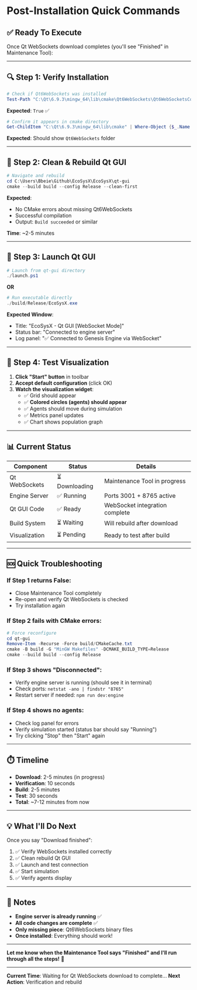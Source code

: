 # Post-Installation Quick Commands

## ✅ Ready To Execute

Once Qt WebSockets download completes (you'll see "Finished" in Maintenance Tool):

---

## 🔍 Step 1: Verify Installation

```powershell
# Check if Qt6WebSockets was installed
Test-Path "C:\Qt\6.9.3\mingw_64\lib\cmake\Qt6WebSockets\Qt6WebSocketsConfig.cmake"
```

**Expected**: `True` ✅

```powershell
# Confirm it appears in cmake directory
Get-ChildItem "C:\Qt\6.9.3\mingw_64\lib\cmake" | Where-Object {$_.Name -like "*WebSocket*"}
```

**Expected**: Should show `Qt6WebSockets` folder

---

## 🔨 Step 2: Clean & Rebuild Qt GUI

```powershell
# Navigate and rebuild
cd C:\Users\Bbeie\Github\EcoSysX\EcoSysX\qt-gui
cmake --build build --config Release --clean-first
```

**Expected**: 
- No CMake errors about missing Qt6WebSockets
- Successful compilation
- Output: `Build succeeded` or similar

**Time**: ~2-5 minutes

---

## 🚀 Step 3: Launch Qt GUI

```powershell
# Launch from qt-gui directory
./launch.ps1
```

**OR**

```powershell
# Run executable directly
./build/Release/EcoSysX.exe
```

**Expected Window**:
- Title: "EcoSysX - Qt GUI [WebSocket Mode]"
- Status bar: "Connected to engine server"
- Log panel: "✅ Connected to Genesis Engine via WebSocket"

---

## 🎯 Step 4: Test Visualization

1. **Click "Start" button** in toolbar
2. **Accept default configuration** (click OK)
3. **Watch the visualization widget**:
   - ✅ Grid should appear
   - ✅ **Colored circles (agents) should appear**
   - ✅ Agents should move during simulation
   - ✅ Metrics panel updates
   - ✅ Chart shows population graph

---

## 📊 Current Status

| Component | Status | Details |
|-----------|--------|---------|
| Qt WebSockets | ⏳ Downloading | Maintenance Tool in progress |
| Engine Server | ✅ Running | Ports 3001 + 8765 active |
| Qt GUI Code | ✅ Ready | WebSocket integration complete |
| Build System | ⏳ Waiting | Will rebuild after download |
| Visualization | ⏳ Pending | Ready to test after build |

---

## 🆘 Quick Troubleshooting

### If Step 1 returns False:
- Close Maintenance Tool completely
- Re-open and verify Qt WebSockets is checked
- Try installation again

### If Step 2 fails with CMake errors:
```powershell
# Force reconfigure
cd qt-gui
Remove-Item -Recurse -Force build/CMakeCache.txt
cmake -B build -G "MinGW Makefiles" -DCMAKE_BUILD_TYPE=Release
cmake --build build --config Release
```

### If Step 3 shows "Disconnected":
- Verify engine server is running (should see it in terminal)
- Check ports: `netstat -ano | findstr "8765"`
- Restart server if needed: `npm run dev:engine`

### If Step 4 shows no agents:
- Check log panel for errors
- Verify simulation started (status bar should say "Running")
- Try clicking "Stop" then "Start" again

---

## ⏱️ Timeline

- **Download**: 2-5 minutes (in progress)
- **Verification**: 10 seconds
- **Build**: 2-5 minutes
- **Test**: 30 seconds
- **Total**: ~7-12 minutes from now

---

## 💡 What I'll Do Next

Once you say "Download finished":

1. ✅ Verify WebSockets installed correctly
2. ✅ Clean rebuild Qt GUI
3. ✅ Launch and test connection
4. ✅ Start simulation
5. ✅ Verify agents display

---

## 📝 Notes

- **Engine server is already running** ✅
- **All code changes are complete** ✅
- **Only missing piece**: Qt6WebSockets binary files
- **Once installed**: Everything should work!

---

**Let me know when the Maintenance Tool says "Finished" and I'll run through all the steps!** 🚀

---

**Current Time**: Waiting for Qt WebSockets download to complete...
**Next Action**: Verification and rebuild
